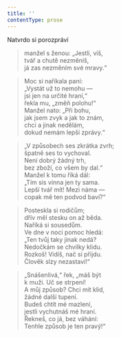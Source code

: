```yaml
---
title: ''
contentType: prose
---
```


Natvrdo si porozpráví

> manžel s ženou: „Jestli, víš,  
> tvář a chutě nezměníš,  
> já zas nezměním své mravy.“

> Moc si naříkala paní:  
> „Vystát už to nemohu —  
> jsi jen na určité hraní,“  
> řekla mu, „změň polohu!“  
> Manžel nato: „Při bohu,  
> jak jsem zvyk a jak to znám,  
> chci a jinak nedělám,  
> dokud nemám lepší zprávy.“

> „V způsobech ses zkrátka zvrh;  
> špatně ses to vychoval.  
> Není dobrý žádný trh,  
> bez zboží, co všem by dal.“  
> Manžel k tomu říká dál:  
> „Tím sis vinna jen ty sama.  
> Lepší tvář mít! Mezi náma —  
> copak mě ten podvod baví?“

> Posteskla si rodičům;  
> dřív měl stesku on až běda.  
> Naříká si sousedům.  
> Ve dne v noci pomoc hledá:  
> „Ten tvůj taky jinak nedá?  
> Nedočkám se chvilky klidu.  
> Rozkoš! Vidíš, nač si přijdu.  
> Člověk slzy nezastaví!“

> „Snášenlivá,“ řek, „máš být  
> k muži. Uč se strpení!  
> A můj způsob? Chci mít klid,  
> žádné další tupení.  
> Budeš chtít mé mazlení,  
> jestli vychutnáš mé hraní.  
> Řekneš, co já, bez váhání:  
> Tenhle způsob je ten pravý!“
